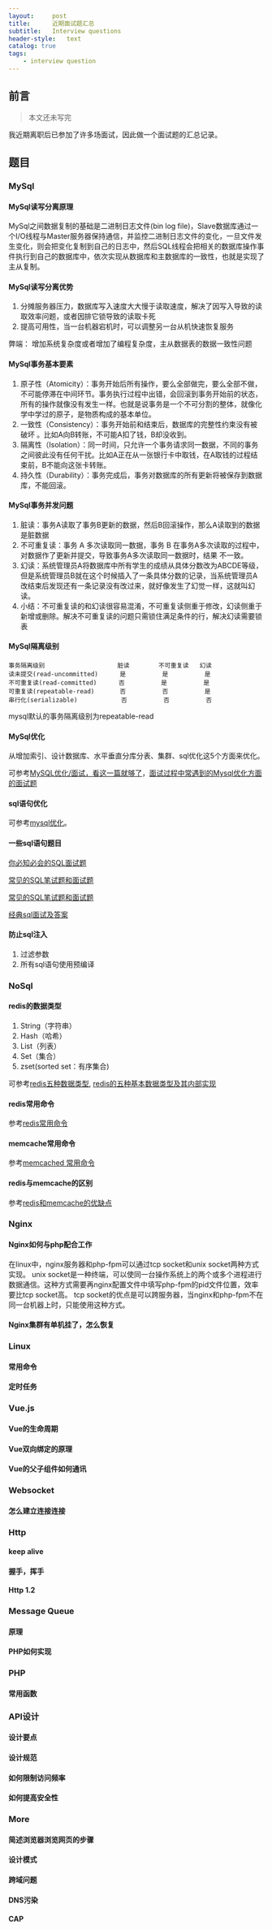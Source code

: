 ```yaml
---
layout:     post
title:      近期面试题汇总
subtitle:   Interview questions
header-style:   text
catalog: true
tags:
    - interview question
---
```


## 前言

>本文还未写完

我近期离职后已参加了许多场面试，因此做一个面试题的汇总记录。

## 题目

### MySql

#### MySql读写分离原理

MySql之间数据复制的基础是二进制日志文件(bin log file)，Slave数据库通过一个I/O线程与Master服务器保持通信，并监控二进制日志文件的变化，一旦文件发生变化，则会把变化复制到自己的日志中，然后SQL线程会把相关的数据库操作事件执行到自己的数据库中，依次实现从数据库和主数据库的一致性，也就是实现了主从复制。

#### MySql读写分离优势

1. 分摊服务器压力，数据库写入速度大大慢于读取速度，解决了因写入导致的读取效率问题，或者因排它锁导致的读取卡死
2. 提高可用性，当一台机器宕机时，可以调整另一台从机快速恢复服务

弊端： 增加系统复杂度或者增加了编程复杂度，主从数据表的数据一致性问题

#### MySql事务基本要素

1. 原子性（Atomicity）：事务开始后所有操作，要么全部做完，要么全部不做，不可能停滞在中间环节。事务执行过程中出错，会回滚到事务开始前的状态，所有的操作就像没有发生一样。也就是说事务是一个不可分割的整体，就像化学中学过的原子，是物质构成的基本单位。
2. 一致性（Consistency）：事务开始前和结束后，数据库的完整性约束没有被破坏 。比如A向B转账，不可能A扣了钱，B却没收到。
3. 隔离性（Isolation）：同一时间，只允许一个事务请求同一数据，不同的事务之间彼此没有任何干扰。比如A正在从一张银行卡中取钱，在A取钱的过程结束前，B不能向这张卡转账。
4. 持久性（Durability）：事务完成后，事务对数据库的所有更新将被保存到数据库，不能回滚。

#### MySql事务并发问题

1. 脏读：事务A读取了事务B更新的数据，然后B回滚操作，那么A读取到的数据是脏数据
2. 不可重复读：事务 A 多次读取同一数据，事务 B 在事务A多次读取的过程中，对数据作了更新并提交，导致事务A多次读取同一数据时，结果 不一致。
3. 幻读：系统管理员A将数据库中所有学生的成绩从具体分数改为ABCDE等级，但是系统管理员B就在这个时候插入了一条具体分数的记录，当系统管理员A改结束后发现还有一条记录没有改过来，就好像发生了幻觉一样，这就叫幻读。
4. 小结：不可重复读的和幻读很容易混淆，不可重复读侧重于修改，幻读侧重于新增或删除。解决不可重复读的问题只需锁住满足条件的行，解决幻读需要锁表

#### MySql隔离级别

```
事务隔离级别                    脏读        不可重复读   幻读
读未提交(read-uncommitted)      是          是          是
不可重复读(read-committed)      否          是          是
可重复读(repeatable-read)       否          否          是
串行化(serializable)            否          否          否
```
mysql默认的事务隔离级别为repeatable-read

#### MySql优化

从增加索引、设计数据库、水平垂直分库分表、集群、sql优化这5个方面来优化。

可参考[MySQL优化/面试，看这一篇就够了](https://www.nowcoder.com/discuss/150059?type=0&order=0&pos=13&page=0)，[面试过程中常遇到的Mysql优化方面的面试题](https://www.2cto.com/database/201807/763914.html)

#### sql语句优化

可参考[mysql优化](https://blog.csdn.net/PHPArchitect/article/details/82108417)。

#### 一些sql语句题目

[你必知必会的SQL面试题](https://www.cnblogs.com/deng-cc/p/6515166.html)

[常见的SQL笔试题和面试题](https://blog.csdn.net/codema/article/details/80915311)

[常见的SQL笔试题和面试题](https://msd.misuland.com/pd/3255817997595449688)

[经典sql面试及答案](https://my.oschina.net/u/3706644/blog/2242223/)




#### 防止sql注入

1. 过滤参数
2. 所有sql语句使用预编译

### NoSql

#### redis的数据类型

1. String（字符串）
2. Hash（哈希）
3. List（列表）
4. Set（集合）
5. zset(sorted set：有序集合)

可参考[redis五种数据类型](https://blog.csdn.net/qq_41654985/article/details/82390875),
[redis的五种基本数据类型及其内部实现](https://blog.csdn.net/jackFXX/article/details/82318080)

#### redis常用命令

参考[redis常用命令](https://www.cnblogs.com/kevinws/p/6281395.html)

#### memcache常用命令

参考[memcached 常用命令](https://blog.csdn.net/fdipzone/article/details/8655681)

#### redis与memcache的区别

参考[redis和memcache的优缺点](https://blog.csdn.net/fdipzone/article/details/8655681)

### Nginx

#### Nginx如何与php配合工作

在linux中，nginx服务器和php-fpm可以通过tcp socket和unix socket两种方式实现。
unix socket是一种终端，可以使同一台操作系统上的两个或多个进程进行数据通信。这种方式需要再nginx配置文件中填写php-fpm的pid文件位置，效率要比tcp socket高。
tcp socket的优点是可以跨服务器，当nginx和php-fpm不在同一台机器上时，只能使用这种方式。

#### Nginx集群有单机挂了，怎么恢复

### Linux

#### 常用命令

#### 定时任务

### Vue.js

#### Vue的生命周期

#### Vue双向绑定的原理

#### Vue的父子组件如何通讯

### Websocket

#### 怎么建立连接连接

### Http

#### keep alive

#### 握手，挥手

#### Http 1.2

### Message Queue

#### 原理

#### PHP如何实现



### PHP

#### 常用函数

### API设计

#### 设计要点

#### 设计规范

#### 如何限制访问频率

#### 如何提高安全性

### More

#### 简述浏览器浏览网页的步骤

#### 设计模式

#### 跨域问题

#### DNS污染

#### CAP
